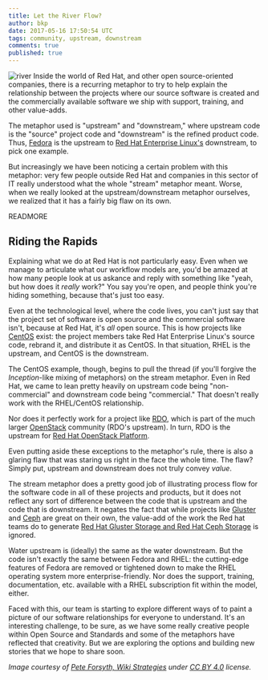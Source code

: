 ```yaml
---
title: Let the River Flow?
author: bkp
date: 2017-05-16 17:50:54 UTC
tags: community, upstream, downstream
comments: true
published: true
---
```


![river](blog/River.jpg) Inside the world of Red Hat, and other open source-oriented companies, there is a recurring metaphor to try to help explain the relationship between the projects where our source software is created and the commercially available software we ship with support, training, and other value-adds.

The metaphor used is "upstream" and "downstream," where upstream code is the "source" project code and "downstream" is the refined product code. Thus, [Fedora](https://getfedora.org/) is the upstream to [Red Hat Enterprise Linux's](https://www.redhat.com/en/technologies/linux-platforms/enterprise-linux) downstream, to pick one example.

But increasingly we have been noticing a certain problem with this metaphor: very few people outside Red Hat and companies in this sector of IT really understood what the whole "stream" metaphor meant. Worse, when we really looked at the upstream/downstream metaphor ourselves, we realized that it has a fairly big flaw on its own.

READMORE

## Riding the Rapids

Explaining what we do at Red Hat is not particularly easy. Even when we manage to articulate what our workflow models are, you'd be amazed at how many people look at us askance and reply with something like "yeah, but how does it *really* work?" You say you're open, and people think you're hiding something, because that's just too easy.

Even at the technological level, where the code lives, you can't just say that the project set of software is open source and the commercial software isn't, because at Red Hat, it's *all* open source. This is how projects like [CentOS](https://www.centos.org/) exist: the project members take Red Hat Enterprise Linux's source code, rebrand it, and distribute it as CentOS. In that situation, RHEL is the upstream, and CentOS is the downstream.

The CentOS example, though, begins to pull the thread (if you'll forgive the *Inception*-like mixing of metaphors) on the stream metaphor. Even in Red Hat, we came to lean pretty heavily on upstream code being "non-commercial" and downstream code being "commercial." That doesn't really work with the RHEL/CentOS relationship.

Nor does it perfectly work for a project like [RDO](https://www.rdoproject.org/), which is part of the much larger [OpenStack](https://www.openstack.org/) community (RDO's upstream). In turn, RDO is the upstream for [Red Hat OpenStack Platform](https://www.redhat.com/en/technologies/linux-platforms/openstack-platform).

Even putting aside these exceptions to the metaphor's rule, there is also a glaring flaw that was staring us right in the face the whole time. The flaw? Simply put, upstream and downstream does not truly convey *value*.

The stream metaphor does a pretty good job of illustrating process flow for the software code in all of these projects and products, but it does not reflect any sort of difference between the code that is upstream and the code that is downstream. It negates the fact that while projects like [Gluster](https://www.gluster.org/) and [Ceph](http://ceph.com/) are great on their own, the value-add of the work the Red hat teams do to generate [Red Hat Gluster Storage and Red Hat Ceph Storage](https://www.redhat.com/en/technologies/storage) is ignored.

Water upstream is (ideally) the same as the water downstream. But the code isn't exactly the same between Fedora and RHEL: the cutting-edge features of Fedora are removed or tightened down to make the RHEL operating system more enterprise-friendly. Nor does the support, training, documentation, etc. available with a RHEL subscription fit within the model, either.

Faced with this, our team is starting to explore different ways of to paint a picture of our software relationships for everyone to understand. It's an interesting challenge, to be sure, as we have some really creative people within Open Source and Standards and some of the metaphors have reflected that creativity. But we are exploring the options and building new stories that we hope to share soon.

*Image courtesy of [Pete Forsyth, Wiki Strategies](https://wikistrategies.net/pete-forsyth) under [CC BY 4.0](https://creativecommons.org/licenses/by/4.0/deed.en) license.*

